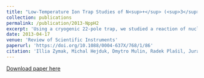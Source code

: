 ```yaml
---
title: "Low-Temperature Ion Trap Studies of N<sup>+</sup> (<sup>3</sup>P<sub>ja</sub>) + H<sub>2</sub> (j) → NH<sup>+</sup> + H"
collection: publications
permalink: /publication/2013-NppH2
excerpt: 'Using a cryogenic 22-pole trap, we studied a reaction of nuclear spin isomers of molecular hydrogen with atomic nitrogen ions. We observed something that could be interpreted as a dependence of the reaction rate coefficient on fine structure states of the ion. In order to prove a plausibility of this hypothesis, I constructed a computer model of chemical kinetics and compared the results with the experimental data. This has allowed us to extract state-specific rate coefficients for the reaction. It appears that each of the nitrogen ion's fine structure states has a significantly different reactivity. This can influence interpretations of some of the emission spectra from interstellar clouds.'
date: 2013-04-17
venue: 'Review of Scientific Instruments'
paperurl: 'https://doi.org/10.1088/0004-637X/768/1/86'
citation: 'Illia Zymak, Michal Hejduk, Dmytro Mulin, Radek Plašil, Juraj Glosík, Dieter Gerlich, &quot;Low-Temperature Ion Trap Studies of N<sup>+</sup> (<sup>3</sup>P<sub>ja</sub>) + H<sub>2</sub> (j) → NH<sup>+</sup> + H&quot;. <i>The Astrophysical Journal</i> 768.1, 86 (2013), p. 86.'
---
```



[Download paper here]('https://doi.org/10.1088/0004-637X/768/1/86')
